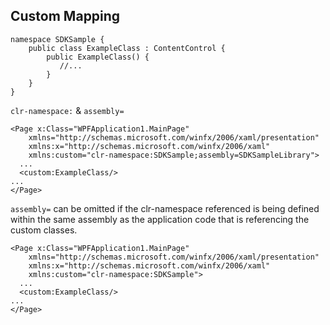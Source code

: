## Custom Mapping
```
namespace SDKSample {  
    public class ExampleClass : ContentControl {  
        public ExampleClass() {  
           //...  
        }  
    }  
}  
```
`clr-namespace:` &  `assembly=`
```
<Page x:Class="WPFApplication1.MainPage"  
    xmlns="http://schemas.microsoft.com/winfx/2006/xaml/presentation"   
    xmlns:x="http://schemas.microsoft.com/winfx/2006/xaml"  
    xmlns:custom="clr-namespace:SDKSample;assembly=SDKSampleLibrary">  
  ...  
  <custom:ExampleClass/>  
...  
</Page>  
```
`assembly=` can be omitted if the clr-namespace referenced is being defined within the same assembly as the application code that is referencing the custom classes.
```
<Page x:Class="WPFApplication1.MainPage"  
    xmlns="http://schemas.microsoft.com/winfx/2006/xaml/presentation"   
    xmlns:x="http://schemas.microsoft.com/winfx/2006/xaml"  
    xmlns:custom="clr-namespace:SDKSample">  
  ...  
  <custom:ExampleClass/>  
...  
</Page> 
```
